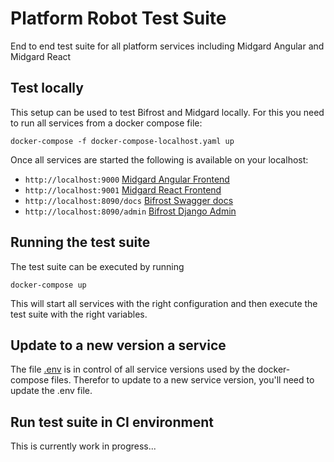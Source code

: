 # Platform Robot Test Suite
End to end test suite for all platform services including Midgard Angular and Midgard React

## Test locally
This setup can be used to test Bifrost and Midgard locally.
For this you need to run all services from a docker compose file:

`docker-compose -f docker-compose-localhost.yaml up`

Once all services are started the following is available on your localhost:

- `http://localhost:9000` [Midgard Angular Frontend](http://localhost:9000)
- `http://localhost:9001` [Midgard React Frontend](http://localhost:9001)
- `http://localhost:8090/docs` [Bifrost Swagger docs](http://localhost:8090/docs)
- `http://localhost:8090/admin` [Bifrost Django Admin](http://localhost:8090/admin)

## Running the test suite
The test suite can be executed by running

`docker-compose up`

This will start all services with the right configuration and then execute the test suite with the right variables.

## Update to a new version a service
The file [.env](../master/.env) is in control of all service versions used by the docker-compose files.
Therefor to update to a new service version, you'll need to update the .env file.

## Run test suite in CI environment
This is currently work in progress...

